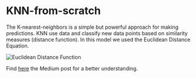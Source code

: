 # KNN-from-scratch

The K-nearest-neighbors is a simple but powerful approach for making predictions.  KNN use data and classify new data points based on similarity measures (distance function).  In this model we used the Euclidean Distance Equation. 

![Euclidean Distance Function](https://www.google.com/url?sa=i&url=https%3A%2F%2Fstackoverflow.com%2Fquestions%2F35321738%2Feuclidean-distance-recursive-function&psig=AOvVaw1dCe50MMMH_AQq6S1O29mZ&ust=1598328295598000&source=images&cd=vfe&ved=0CAIQjRxqFwoTCOjfiZT7susCFQAAAAAdAAAAABAE)

Find [here](https://medium.com/p/2087561010dc/edit) the Medium post for a better understanding. 
